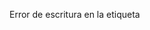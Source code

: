 Error de escritura en la etiqueta <style>: En la línea 16, la clase .lastResult está escrita como .lastResultParas. Debería corregirse a .lastResult.

Error de escritura en la etiqueta <script>: En la línea 55, el método addeventListener está escrito en minúscula. Debería corregirse a addEventListener.

Error de escritura en la variable lowOrHi: En la línea 8 del script, se selecciona el elemento .lowOrHi, pero no se utiliza correctamente. Debería corregirse a const lowOrHi = document.querySelector('.lowOrHi');.

Error en la generación del número aleatorio: En la línea 22 del script, la generación del número aleatorio está incorrecta. Debería corregirse a let randomNumber = Math.floor(Math.random() * 100) + 1; para generar un número aleatorio entre 1 y 100.

Error de escritura en el método addEventListener: En la línea 47 del script, el método addeventListener está escrito en minúscula. Debería corregirse a addEventListener.

Error en la generación del número aleatorio en la función resetGame(): En la línea 69 del script, la generación del número aleatorio está incorrecta. Debería corregirse a randomNumber = Math.floor(Math.random() * 100) + 1; para generar un nuevo número aleatorio entre 1 y 100.

